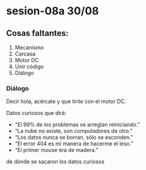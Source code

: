 # sesion-08a 30/08

## Cosas faltantes:

1. Mecanismo
2. Carcasa
3. Motor DC
4. Unir código
5. Diálogo

### Diálogo

Decir hola, acércate y que tirite con el motor DC.

Datos curiosos que dirá:

- “El 99% de los problemas se arreglan reiniciando.”
- “La nube no existe, son computadores de otro.”
- “Los datos nunca se borran, sólo se esconden.”
- “El error 404 es mi manera de hacerme el leso.”
- “El primer mouse era de madera.”

de dónde se sacaron los datos curiosos


